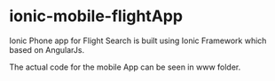 # ionic-mobile-flightApp
Ionic Phone app for Flight Search is built using Ionic Framework which based on AngularJs.

The actual code for the mobile App can be seen in www folder.




